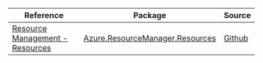 | Reference | Package | Source |
|---|---|---|
|[Resource Management - Resources](resourcemanager.resources-readme.md)|[Azure.ResourceManager.Resources](https://www.nuget.org/packages/Azure.ResourceManager.Resources)|[Github](https://github.com/Azure/azure-sdk-for-net/blob/main/sdk/resources/Azure.ResourceManager.Resources)|
